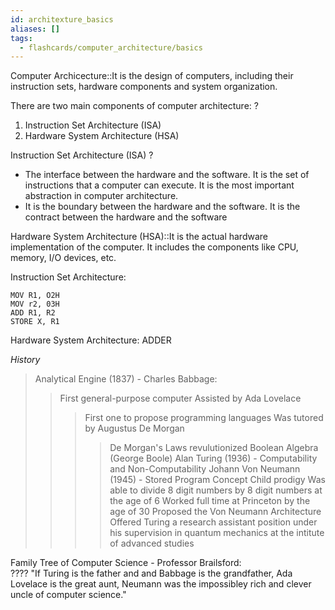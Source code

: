 ```yaml
---
id: architexture_basics
aliases: []
tags:
  - flashcards/computer_architecture/basics
---
```


Computer Archicecture::It is the design of computers, including their instruction sets, hardware components and system organization.

There are two main components of computer architecture:
?
1. Instruction Set Architecture (ISA)
2. Hardware System Architecture (HSA)

Instruction Set Architecture (ISA)
?
- The interface between the hardware and the software. It is the set of instructions that a computer can execute. It is the most important abstraction in computer architecture.
- It is the boundary between the hardware and the software. It is the contract between the hardware and the software

Hardware System Architecture (HSA)::It is the actual hardware implementation of the computer. It includes the components like CPU, memory, I/O devices, etc.

Instruction Set Architecture:
```
MOV R1, O2H
MOV r2, 03H
ADD R1, R2
STORE X, R1
```

Hardware System Architecture:
ADDER

_History_

> Analytical Engine (1837) - Charles Babbage:
>> First general-purpose computer
>> Assisted by Ada Lovelace
>>> First one to propose programming languages
>>> Was tutored by Augustus De Morgan
>>>> De Morgan's Laws revulutionized Boolean Algebra (George Boole)
> Alan Turing (1936) - Computability and Non-Computability
> Johann Von Neumann (1945) - Stored Program Concept
>> Child prodigy
>> Was able to divide 8 digit numbers by 8 digit numbers at the age of 6
>> Worked full time at Princeton by the age of 30
>> Proposed the Von Neumann Architecture
>>> Offered Turing a research assistant position under his supervision in quantum mechanics at the intitute of advanced studies

Family Tree of Computer Science - Professor Brailsford: \
???? "If Turing is the father and and Babbage is the grandfather, Ada Lovelace is the great aunt, Neumann was the impossibley rich and clever uncle of computer science."
